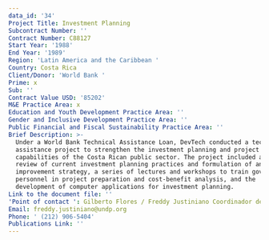 ```yaml
---
data_id: '34'
Project Title: Investment Planning
Subcontract Number: ''
Contract Number: C88127
Start Year: '1988'
End Year: '1989'
Region: 'Latin America and the Caribbean '
Country: Costa Rica
Client/Donor: 'World Bank '
Prime: x
Sub: ''
Contract Value USD: '85202'
M&E Practice Area: x
Education and Youth Development Practice Area: ''
Gender and Inclusive Development Practice Area: ''
Public Financial and Fiscal Sustainability Practice Area: ''
Brief Description: >-
  Under a World Bank Technical Assistance Loan, DevTech conducted a technical
  assistance project to strengthen the investment planning and project appraisal
  capabilities of the Costa Rican public sector. The project included a critical
  review of current investment planning practices and formulation of an
  improvement strategy, a series of lectures and workshops to train government
  personnel in project preparation and cost-benefit analysis, and the
  development of computer applications for investment planning.
Link to the document file: ''
'Point of contact ': Gilberto Flores / Freddy Justiniano Coordinador del Programa
Email: freddy.justiniano@undp.org
Phone: ' (212) 906-5404'
Publications Link: ''
---
```

